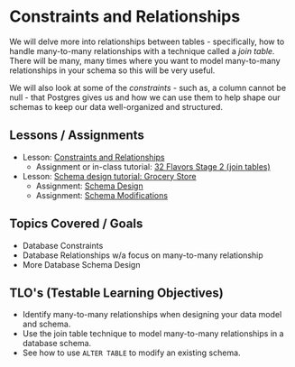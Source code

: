 # Constraints and Relationships

We will delve more into relationships between tables - specifically, how to handle many-to-many relationships with a technique called a *join table.* There will be many, many times where you want to model many-to-many relationships in your schema so this will be very useful.

We will also look at some of the *constraints* - such as, a column cannot be null - that Postgres gives us and how we can use them to help shape our schemas to keep our data well-organized and structured.

## Lessons / Assignments

- Lesson: [Constraints and Relationships](./constraints-relationships.md)
  - Assignment or in-class tutorial: [32 Flavors Stage 2 (join tables)](https://github.com/Code-Platoon-Assignments/sql-32-flavors-1)
- Lesson: [Schema design tutorial: Grocery Store](./tutorial-grocery-store-schema-design/README.md)
  - Assignment: [Schema Design](https://github.com/Code-Platoon-Assignments/sql-schema-design)
  - Assignment: [Schema Modifications](https://github.com/Code-Platoon-Assignments/sql-schema-modifications)

## Topics Covered / Goals

- Database Constraints
- Database Relationships w/a focus on many-to-many relationship
- More Database Schema Design

## TLO's (Testable Learning Objectives)

- Identify many-to-many relationships when designing your data model and schema.
- Use the join table technique to model many-to-many relationships in a database schema.
- See how to use `ALTER TABLE` to modify an existing schema.